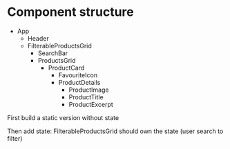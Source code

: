 # Component structure

- App
  - Header
  - FilterableProductsGrid
    - SearchBar
    - ProductsGrid
      - ProductCard
        - FavouriteIcon
        - ProductDetails
          - ProductImage
          - ProductTitle
          - ProductExcerpt

First build a static version without state

Then add state: FilterableProductsGrid should own the state (user search to filter)
